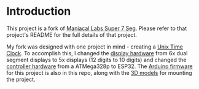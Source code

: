 # Introduction

This project is a fork of [Maniacal Labs Super 7 Seg](https://github.com/ManiacalLabs/Super7Seg). Please refer to that project's README for the full details of that project.

My fork was designed with one project in mind - creating a [Unix Time Clock](https://mylifeasa.tinkerer.us/unix-time-clock-57b17d05442e). To accomplish this, I changed the [display hardware](https://github.com/dwaq/Super7Seg/tree/master/kicad/Super7Display) from 6x dual segment displays to 5x displays (12 digits to 10 digits) and changed the [controller hardware](https://github.com/dwaq/Super7Seg/tree/master/kicad/Super7Controller) from a ATMega328p to ESP32. The [Arduino firmware](https://github.com/dwaq/Super7Seg/tree/master/Firmware-ESP32) for this project is also in this repo, along with the [3D models](https://github.com/dwaq/Super7Seg/tree/master/Mount-ESP32) for mounting the project.